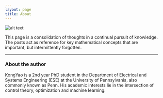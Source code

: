 ```yaml
---
layout: page
title: About
---
```


![alt text](C:\Users\GY\Documents\GitHub\cheegy.github.io\assets\img\marina-bay-view-purple.jpg "MBS")

This page is a consolidation of thoughts in a continual pursuit of knowledge. The posts act as reference for key mathematical concepts that are important, but intermittently forgotten.

---

### About the author

KongYao is a 2nd year PhD student in the Department of Electrical and Systems Engineering (ESE) at the University of Pennsylvania, also commonly known as Penn. His academic interests lie in the intersection of control theory, optimization and machine learning.